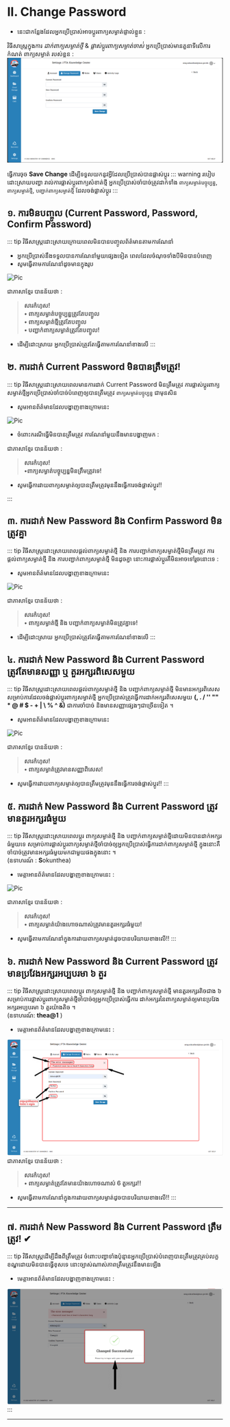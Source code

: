 # II. Change Password

- នេះជាកន្លែងដែលអ្នកប្រើប្រាស់អាចប្តូរពាក្យសម្ងាត់ផ្ទាល់ខ្លួន :

វិធីសាស្ត្រក្នុងការ _ដាក់ពាក្យសម្ងាត់ថ្មី_ & _ផ្លាស់ប្តូរពាក្យសម្ងាត់ចាស់់_
អ្នកប្រើប្រាស់មានតួនាទីលើការកំណត់ ពាក្យសម្ងាត់ របស់ខ្លួន :
![Pic ](./pictures/ChangePassword/InformationOfChangepasswordPage.png)

ធ្វើការចុច **Save Change** ដើម្បីទទួលយកនូវអ្វីដែលប្រើប្រាស់បានផ្លាស់ប្តូរ
  ::: warning របៀបដោះស្រាយបញ្ហា
  រាល់ការផ្លាស់ប្តូរពាក្យសំខាត់ថ្មី អ្នកប្រើប្រាស់ចាំបាច់ត្រូវដាក់ទាំំង `ពាក្យសម្ងាត់បច្ចុប្បន្ន`,  `ពាក្យសម្ងាត់ថ្មី`, `បញ្ជាក់ពាក្យសម្ងាត់ថ្មី` ដែលចង់ផ្លាស់ប្តូរ
  :::

## ១. ការមិនបញ្ចូល (Current Password, Password, Confirm Password)

::: tip វិធីសាស្ត្រដោះស្រាយក្រោយពេលមិនបានបញ្ចូលព័ត៌មានតាមការណែនាំ

- អ្នកប្រើប្រាស់នឹងទទួលបានការណែនាំមួយផ្សេងទៀត ពេលដែលចំណុចទាំងបីមិនបានបំពេញ
- សូមធ្វើតាមការណែនាំដូចមានក្នុងរូប

![Pic ]()

ជាភាសាខ្មែរ បានន័យថា :

> **សារកំហុស!**<br>
> **• ពាក្យសម្ងាត់បច្ចុប្បន្នត្រូវតែបញ្ចូល** <br>
> **• ពាក្យសម្ងាត់ថ្មីត្រូវតែបញ្ចូល** <br>
> **• បញ្ជាក់ពាក្យសម្ងាត់ត្រូវតែបញ្ចូល!**<br>

- ដើម្បីដោះស្រាយ អ្នកប្រើប្រាស់ត្រូវតែធ្វើតាមការណែនាំខាងលើ
  :::

## ២. ការដាក់ Current Password មិនបានត្រឹមត្រូវ!

::: tip វិធីសាស្ត្រដោះស្រាយពេលមានការដាក់ Current Password មិនត្រឹមត្រូវ
ការផ្លាស់ប្តូរពាក្យសម្ងាត់ថ្មីអ្នកប្រើប្រាស់ចាំបាច់បំពេញឲ្យបានត្រឹមត្រូវ `ពាក្យសម្ងាត់បច្ចុប្បន្ន` ជាមុនសិន

- សូមអានព័ត៌មានដែលបង្ហាញខាងក្រោមនេះ

![Pic ]()

- ចំពោះករណីធ្វើមិនបានត្រឹមត្រូវ ការណែនាំមួយនឹងមានបង្ហាញមក :

ជាភាសាខ្មែរ បានន័យថា :

> **សារកំហុស!**<br>
> **•​ ពាក្យសម្ងាត់បច្ចុប្បន្នមិនត្រឹមត្រូវទេ!**

- សូមធ្វើការវាយពាក្យសម្ងាត់ឲ្យបានត្រឹមត្រូវមុននឹងធ្វើការចង់ផ្លាស់ប្តូរ!!

:::

## ៣. ការដាក់ New Password និង Confirm Password មិនត្រូវគ្នា

::: tip វិធីសាស្ត្រដោះស្រាយពេលផ្តល់ពាក្យសម្ងាត់ថ្មី និង ការបញ្ជាក់ពាក្យសម្ងាត់ថ្មីមិនត្រឹមត្រូវ
ការផ្តល់ពាក្យសម្ងាត់ថ្មី និង​ ការបញ្ជាក់ពាក្យសម្ងាត់ថ្មី មិនដូចគ្នា នោះការផ្លាស់ប្តូរគឺមិនអាចទៅរួចនោះទេ :

- សូមអានព័ត៌មានដែលបង្ហាញខាងក្រោមនេះ

![Pic ]()

ជាភាសាខ្មែរ បានន័យថា :

> **សារកំហុស!**<br>
> **•​ ពាក្យសម្ងាត់ថ្មី និង បញ្ជាក់ពាក្យសម្ងាត់មិនត្រូវគ្នាទេ!**

- ដើម្បីដោះស្រាយ អ្នកប្រើប្រាស់ត្រូវតែធ្វើតាមការណែនាំខាងលើ
  :::

## ៤. ការដាក់ New Password និង Current Password ត្រូវតែមានសញ្ញា ឬ តួរអក្សរពិសេសមួយ

::: tip វិធីសាស្ត្រដោះស្រាយពេលផ្តល់ពាក្យសម្ងាត់ថ្មី និង បញ្ជាក់ពាក្យសម្ងាត់ថ្មី មិនមានអក្សរពិសេស
សម្រាប់ការដែលចង់ផ្លាស់ប្តូរពាក្យសម្ងាត់ថ្មី អ្នកប្រើប្រាស់ត្រូវធ្វើការដាក់អក្សរពិសេសមួយ **(, . / '' "" \* @ # $ - + | \ % ^ &)** ជាការចាំបាច់ និងមានសញ្ញាផ្សេងៗជាច្រើនទៀត ។

- សូមអានព័ត៌មានដែលបង្ហាញខាងក្រោមនេះ

![Pic ]()

ជាភាសាខ្មែរ បានន័យថា :

> **សារកំហុស!**<br>
> **• ពាក្យសម្ងាត់ត្រូវមានសញ្ញាពិសេស!**

- សូមធ្វើការវាយពាក្យសម្ងាត់ឲ្យបានត្រឹមត្រូវមុននឹងធ្វើការចង់ផ្លាស់ប្តូរ!!
  :::

## ៥. ការដាក់ New Password និង Current Password ត្រូវមានតួរអក្សរធំមួយ

::: tip វិធីសាស្ត្រដោះស្រាយពេលប្តូរ ពាក្យសម្ងាត់ថ្មី និង បញ្ជាក់ពាក្យសម្ងាត់ថ្មីដោយមិនបានដាក់អក្សរធំមួយទេ
សម្រាប់ការផ្លាស់ប្តូរពាក្យសម្ងាត់ថ្មីចាំបាច់ឲ្យអ្នកប្រើប្រាស់ធ្វើការដាក់ពាក្យសម្ងាត់ថ្មី ក្នុងនោះគឺចាំបាច់ត្រូវមានអក្សរធំមួយមកជាមួយផងក្នុងនោះ ។ <br>(ឧទាហរណ៍ : **S**okunthea)

- មេត្តាអានព័ត៌មានដែលបង្ហាញខាងក្រោមនេះ :

![Pic ]()

ជាភាសាខ្មែរ បានន័យថា :

> **សារកំហុស!**<br>
> **• ពាក្យសម្ងាត់យ៉ាងហោចណាស់ត្រូវមានតួរអក្សរធំមួយ!**

- សូមធ្វើតាមការណែនាំក្នុងការវាយពាក្យសម្ងាត់ដូចបានបរិយាយខាងលើ!!
  :::

## ៦. ការដាក់ New Password និង Current Password ត្រូវមានប្រវែងអក្សរអប្បបរមា ៦ តួរ

::: tip វិធីសាស្ត្រដោះស្រាយពេលប្តូរ ពាក្យសម្ងាត់ថ្មី និង បញ្ជាក់ពាក្យសម្ងាត់ថ្មី មានតួរអក្សរតិចជាង ៦
សម្រាប់ការផ្លាស់ប្តូរពាក្យសម្ងាត់ថ្មីចាំបាច់ឲ្យអ្នកប្រើប្រាស់ធ្វើការ ដាក់អក្សរនៃពាក្យសម្ងាត់ឲ្យមានប្រវែងអក្សរអប្បបរមា ៦ តួរយ៉ាងតិច ។ <br>
(ឧទាហរណ៍: **thea@1** )

- មេត្តាអានព័ត៌មានដែលបង្ហាញខាងក្រោមនេះ :

![Pic ](./pictures/ChangePassword/Passwordmusthasatleast6characterslong.png)
ជាភាសាខ្មែរ បានន័យថា :

> **សារកំហុស!**<br>
> **• ពាក្យសម្ងាត់ត្រូវតែមានយ៉ាងហោចណាស់ 6 តួអក្សរ!!**

- សូមធ្វើតាមការណែនាំក្នុងការវាយពាក្យសម្ងាត់ដូចបានបរិយាយខាងលើ!!
  :::
<hr>

## ៧. ការដាក់ New Password និង Current Password ត្រឹមត្រូវ​! ✔

::: tip វិធីសាស្ត្រដើម្បីដឹងពីត្រឹមត្រូវ
ចំពោះបញ្ហាទាំងប៉ុន្មានអ្នកប្រើប្រាស់បំពេញបានត្រឹមត្រូវគ្រប់លក្ខខណ្ឌដោយមិនបានធ្វើខុសទេ នោះច្បាស់ណាស់ភាពត្រឹមត្រូវនឹងមានឡើង

- មេត្តាអានព័ត៌មានដែលបង្ហាញខាងក្រោមនេះ :

![Pic ](./pictures/ChangePassword/Createapasswordchangefeaturethatsuccessfullyvalidatesandconfirmsthenewlyupdatedpassword.png)
:::
<hr>